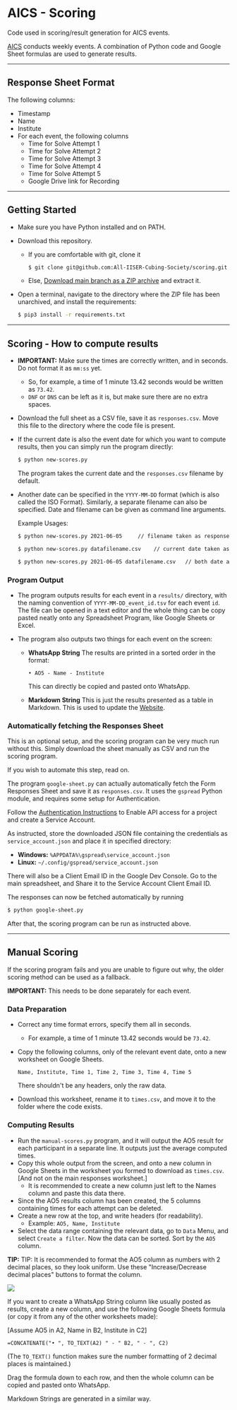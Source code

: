 # AICS - Scoring

Code used in scoring/result generation for AICS events.

[AICS](https://all-iiser-cubing-society.github.io/) conducts weekly events. A combination of Python code and Google Sheet formulas are used to generate results.

---

## Response Sheet Format

The following columns:

- Timestamp
- Name
- Institute
- For each event, the following columns
    - Time for Solve Attempt 1
    - Time for Solve Attempt 2
    - Time for Solve Attempt 3
    - Time for Solve Attempt 4
    - Time for Solve Attempt 5
    - Google Drive link for Recording

---

## Getting Started

- Make sure you have Python installed and on PATH.

- Download this repository.

  - If you are comfortable with git, clone it

    ```bash
    $ git clone git@github.com:All-IISER-Cubing-Society/scoring.git
    ```

  - Else, [Download main branch as a ZIP archive](https://github.com/All-IISER-Cubing-Society/scoring/archive/refs/heads/main.zip) and extract it.

- Open a terminal, navigate to the directory where the ZIP file has been unarchived, and install the requirements:

  ```bash
  $ pip3 install -r requirements.txt
  ```

---

## Scoring - How to compute results

- **IMPORTANT:** Make sure the times are correctly written, and in seconds. Do not format it as `mm:ss` yet. 

  - So, for example, a time of 1 minute 13.42 seconds would be written as `73.42`. 
  - `DNF` or `DNS` can be left as it is, but make sure there are no extra spaces.

- Download the full sheet as a CSV file, save it as `responses.csv`. Move this file to the directory where the code file is present.

- If the current date is also the event date for which you want to compute results, then you can simply run the program directly:

  ```bash
  $ python new-scores.py
  ```

  The program takes the current date and the `responses.csv` filename by default.

- Another date can be specified in the `YYYY-MM-DD` format (which is also called the ISO Format). Similarly, a separate filename can also be specified. Date and filename can be given as command line arguments.

  Example Usages:

  ```bash
  $ python new-scores.py 2021-06-05     // filename taken as responses.csv by default
  
  $ python new-scores.py datafilename.csv    // current date taken as default
  
  $ python new-scores.py 2021-06-05 datafilename.csv   // both date and file provided
  ```

  

### Program Output

- The program outputs results for each event in a `results/` directory, with the naming convention of `YYYY-MM-DD_event_id.tsv` for each event `id`.  The file can be opened in a text editor and the whole thing can be copy pasted neatly onto any Spreadsheet Program, like Google Sheets or Excel.

- The program also outputs two things for each event on the screen:

  - **WhatsApp String**
    The results are printed in a sorted order in the format:

    ```
    • AO5 - Name - Institute
    ```

    This can directly be copied and pasted onto WhatsApp.

  - **Markdown String**
    This is just the results presented as a table in Markdown. This is used to update the [Website](https://all-iiser-cubing-society.github.io/).



### Automatically fetching the Responses Sheet

This is an optional setup, and the scoring program can be very much run without this. Simply download the sheet manually as CSV and run the scoring program.

If you wish to automate this step, read on.

The program `google-sheet.py` can actually automatically fetch the Form Responses Sheet and save it as `responses.csv`. It uses the `gspread` Python module, and requires some setup for Authentication.

Follow the [Authentication Instructions](https://docs.gspread.org/en/v3.7.0/oauth2.html#enable-api-access-for-a-project) to Enable API access for a project and create a Service Account. 

As instructed, store the downloaded JSON file containing the credentials as `service_account.json` and place it in specified directory:

- **Windows:** `%APPDATA%\gspread\service_account.json`
- **Linux:** `~/.config/gspread/service_account.json`

There will also be a Client Email ID in the Google Dev Console. Go to the main spreadsheet, and Share it to the Service Account Client Email ID.



The responses can now be fetched automatically by running

```bash
$ python google-sheet.py
```



After that, the scoring program can be run as instructed above.



---

## Manual Scoring

If the scoring program fails and you are unable to figure out why, the older scoring method can be used as a fallback.

**IMPORTANT:** This needs to be done separately for each event.

### Data Preparation

- Correct any time format errors, specify them all in seconds.
  - For example, a time of 1 minute 13.42 seconds would be `73.42`.

- Copy the following columns, only of the relevant event date, onto a new worksheet on Google Sheets.

  `Name, Institute, Time 1, Time 2, Time 3, Time 4, Time 5`

  There shouldn't be any headers, only the raw data.

- Download this worksheet, rename it to `times.csv`, and move it to the folder where the code exists.



### Computing Results

- Run the `manual-scores.py` program, and it will output the AO5 result for each participant in a separate line. It outputs just the average computed times.
- Copy this whole output from the screen, and onto a new column in Google Sheets in the worksheet you formed to download as `times.csv`. [And not on the main responses worksheet.]
  - It is recommended to create a new column just left to the Names column and paste this data there.
- Since the AO5 results column has been created, the 5 columns containing times for each attempt can be deleted.
- Create a new row at the top, and write headers (for readability). 
  - Example: `AO5, Name, Institute`
- Select the data range containing the relevant data, go to `Data` Menu, and select `Create a filter`. Now the data can be sorted. Sort by the `AO5` column.



**TIP:** TIP: It is recommended to format the AO5 column as numbers with 2 decimal places, so they look uniform. Use these "Increase/Decrease decimal places" buttons to format the column.

![](https://i.imgur.com/RDs3mrJ.png)



If you want to create a WhatsApp String column like usually posted as results, create a new column, and use the following Google Sheets formula (or copy it from any of the other worksheets made):

[Assume AO5 in A2, Name in B2, Institute in C2]

```vbscript
=CONCATENATE("• ", TO_TEXT(A2) " - " B2, " - ", C2)
```

(The `TO_TEXT()` function makes sure the number formatting of 2 decimal places is maintained.)

Drag the formula down to each row, and then the whole column can be copied and pasted onto WhatsApp.

Markdown Strings are generated in a similar way.

